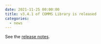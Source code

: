 ```yaml
---
date: 2021-11-25 00:00:00
title: v3.4.1 of COMMS Library is released
categories:
  - news
---
```


See the [release notes](https://github.com/commschamp/comms_champion/releases/tag/v3.4.1).



